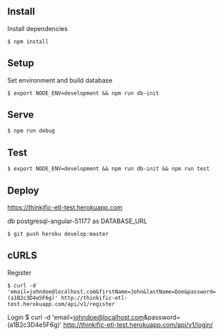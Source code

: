 ## Install

Install dependencies

    $ npm install

## Setup

Set environment and build database

    $ export NODE_ENV=development && npm run db-init

## Serve

    $ npm run debug

## Test

    $ export NODE_ENV=development && npm run db-init && npm run test

## Deploy

https://thinkific-etl-test.herokuapp.com

db postgresql-angular-51177 as DATABASE_URL

    $ git push heroku develop:master

## cURLS
Register

    $ curl -d 'email=johndoe@localhost.com&firstName=John&lastName=Doe&password=(a1B2c3D4e5F6g)' http://thinkific-etl-test.herokuapp.com/api/v1/register

Login
    $ curl -d 'email=johndoe@localhost.com&password=(a1B2c3D4e5F6g)' http://thinkific-etl-test.herokuapp.com/api/v1/login/
